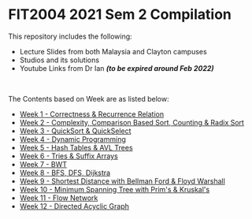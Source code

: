 # FIT2004 2021 Sem 2 Compilation

This repository includes the following:
- Lecture Slides from both Malaysia and Clayton campuses
- Studios and its solutions
- Youtube Links from Dr Ian <b><i>(to be expired around Feb 2022)</i></b>

<br>

The Contents based on Week are as listed below:
- [Week 1 - Correctness & Recurrence Relation](Week1/)
- [Week 2 - Complexity, Comparison Based Sort, Counting & Radix Sort](Week2/)
- [Week 3 - QuickSort & QuickSelect](Week3/)
- [Week 4 - Dynamic Programming](Week4/)
- [Week 5 - Hash Tables & AVL Trees](Week5/)
- [Week 6 - Tries & Suffix Arrays](Week6/)
- [Week 7 - BWT](Week7/)
- [Week 8 - BFS, DFS, Dijkstra](Week8/)
- [Week 9 - Shortest Distance with Bellman Ford & Floyd Warshall](Week9/)
- [Week 10 - Minimum Spanning Tree with Prim's & Kruskal's](Week10/)
- [Week 11 - Flow Network](Week11/)
- [Week 12 - Directed Acyclic Graph](Week12/)